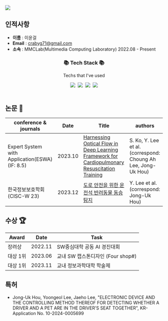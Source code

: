 <img src="https://capsule-render.vercel.app/api?type=waving&height=200&color=gradient&customColorList=17,18,19,20,21,22&text=Yoongeol%20Github&reversal=false&textBg=false&fontAlign=50&fontAlignY=39&fontSize=60" />

## 인적사항

- **이름** : 이윤걸 <br>
- **Email** : crabyg71@gmail.com
- **소속** : MMCLab(Multimedia Computing Laboratory) 2022.08 - Present
  
<h3 align="center">📚 Tech Stack 📚</h3>
<p align="center">Techs that I've used</p>

<p align = "center">
  <img src="https://img.shields.io/badge/Python-F6C915?style=flat-square&logo=Python&logoColor=white"/></a>&nbsp 
  <img src="https://img.shields.io/badge/PyTorch-EE4C2C?style=flat-square&logo=pytorch&logoColor=white"/></a>&nbsp 
  <img src="https://img.shields.io/badge/Keras-D00000?style=flat-square&logo=keras&logoColor=white"/></a>&nbsp 
  <img src="https://img.shields.io/badge/Scikit_learn-F7931E?style=flat-square&logo=scikit-learn&logoColor=white"/>
<br>
</a>&nbsp 
</p>

## 논문 📑

| conference & journals 	| Date                   | Title                  	| authors
|-------------	|---------------------------------   |-----------------------	|--------------------
| Expert System with Application(ESWA)(IF: 8.5) | 2023.10    | [Harnessing Optical Flow in Deep Learning Framework for Cardiopulmonary Resuscitation Training](https://doi.org/10.1016/j.eswa.2023.121775)   | S. Ko, Y. Lee et al. (correspond: Choung Ah Lee, Jong-Uk Hou)
| 한국정보보호학회 (CISC-W 23)   |   2023.12   | [도로 안전을 위한 운전석 반려동물 동승 탐지](https://github.com/crabyg/Pet-detector) | Y. Lee et al. (correspond: Jong-Uk Hou)

## 수상 :trophy:
| Award 	| Date                         	          | Task                  	| 
|-------------	|---------------------------------   |-----------------------	|
장려상 | 2022.11 | SW중심대학 공동 AI 경진대회
대상 1위 | 2023.06 | 교내 SW 캡스톤디자인 (Four shop#)
대상 1위 | 2023.11 | 교내 정보과학대학 학술제

## 특허
- Jong-Uk Hou, Yoongeol Lee, Jaeho Lee, "ELECTRONIC DEVICE AND THE CONTROLLING METHOD THEREOF FOR DETECTING WHETHER A DRIVER AND A PET ARE IN THE DRIVER'S SEAT TOGETHER", KR-Application No. 10-2024-0005699


